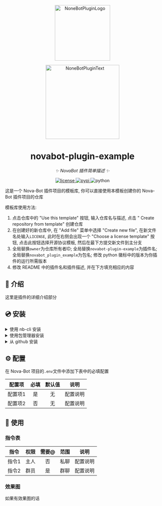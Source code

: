 <div align="center">
  <img src="https://github.com/A-kirami/nonebot-plugin-template/blob/resources/nbp_logo.png" width="180" height="180" alt="NoneBotPluginLogo">
  <br>
  <p><img src="https://github.com/A-kirami/nonebot-plugin-template/blob/resources/NoneBotPlugin.svg" width="240" alt="NoneBotPluginText"></p>
</div>


<div align="center">


# novabot-plugin-example

_✨ NovaBot 插件简单描述 ✨_

<a href="./LICENSE">
    <img src="https://img.shields.io/github/license/owner/nonebot-plugin-example.svg" alt="license">
</a>
<a href="https://pypi.python.org/pypi/nonebot-plugin-example">
    <img src="https://img.shields.io/pypi/v/nonebot-plugin-example.svg" alt="pypi">
</a>
<img src="https://img.shields.io/badge/python-3.8+-blue.svg" alt="python">

</div>

这是一个 Nova-Bot 插件项目的模板库, 你可以直接使用本模板创建你的 Nova-Bot 插件项目的仓库

模板库使用方法:

1. 点击仓库中的 "Use this template" 按钮, 输入仓库名与描述, 点击 "  Create repository from template" 创建仓库
2. 在创建好的新仓库中, 在 "Add file" 菜单中选择 "Create new file", 在新文件名处输入`LICENSE`, 此时在右侧会出现一个 "Choose a license template" 按钮, 点击此按钮选择开源协议模板, 然后在最下方提交新文件到主分支
3. 全局替换`owner`为仓库所有者ID; 全局替换`novabot-plugin-example`为插件名; 全局替换`novabot_plugin_example`为包名; 修改 python 徽标中的版本为你插件的运行所需版本
4. 修改 README 中的插件名和插件描述, 并在下方填充相应的内容

## 📖 介绍

这里是插件的详细介绍部分

## 💿 安装

<details>
<summary>使用 nb-cli 安装</summary>
在 Nova-Bot 项目的根目录下打开命令行, 输入以下指令即可安装


    nb plugin install novabot-plugin-example

</details>

<details>
<summary>使用包管理器安装</summary>
在 Nova-Bot 项目的插件目录下, 打开命令行, 根据你使用的包管理器, 输入相应的安装命令


<details>
<summary>pip</summary>


    pip install novabot-plugin-example

</details>

<details>
<summary>pdm</summary>


    pdm add novabot-plugin-example

</details>

<details>
<summary>poetry</summary>


    poetry add novabot-plugin-example

</details>

<details>
<summary>conda</summary>


    conda install novabot-plugin-example

</details>

打开 Nova-Bot 项目的 `bot.py` 文件, 在其中写入

    nonebot.load_plugin('novabot_plugin_example')

</details>

<details>
<summary>从 github 安装</summary>
在 Nova-Bot 项目的插件目录下, 打开命令行, 输入以下命令克隆此储存库


    git clone https://github.com/owner/novabot-plugin-example.git

打开 Nova-Bot 项目的 `bot.py` 文件, 在其中写入

    nonebot.load_plugin('src.plugins.novabot_plugin_example')

</details>

## ⚙️ 配置

在 Nova-Bot 项目的`.env`文件中添加下表中的必填配置

| 配置项  | 必填 | 默认值 |   说明   |
| :-----: | :--: | :----: | :------: |
| 配置项1 |  是  |   无   | 配置说明 |
| 配置项2 |  否  |   无   | 配置说明 |

## 🎉 使用

### 指令表

| 指令  | 权限 | 需要@ | 范围 |   说明   |
| :---: | :--: | :---: | :--: | :------: |
| 指令1 | 主人 |  否   | 私聊 | 配置说明 |
| 指令2 | 群员 |  是   | 群聊 | 配置说明 |

### 效果图

如果有效果图的话
